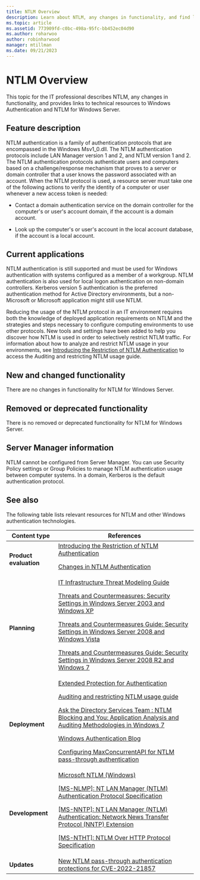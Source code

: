 ```yaml
---
title: NTLM Overview
description: Learn about NTLM, any changes in functionality, and find links to technical resources to Windows Authentication and NTLM for Windows Server.
ms.topic: article
ms.assetid: 773909fd-c0bc-498a-95fc-bb452ec04d90
ms.author: roharwoo
author: robinharwood
manager: mtillman
ms.date: 09/21/2023
---
```

# NTLM Overview

This topic for the IT professional describes NTLM, any changes in functionality, and provides links to technical resources to Windows Authentication and NTLM for Windows Server.

## <a name="BKMK_OVER"></a>Feature description
NTLM authentication is a family of authentication protocols that are encompassed in the Windows Msv1\_0.dll. The NTLM authentication protocols include LAN Manager version 1 and 2, and NTLM version 1 and 2. The NTLM authentication protocols authenticate users and computers based on a challenge\/response mechanism that proves to a server or domain controller that a user knows the password associated with an account. When the NTLM protocol is used, a resource server must take one of the following actions to verify the identity of a computer or user whenever a new access token is needed:

-   Contact a domain authentication service on the domain controller for the computer's or user's account domain, if the account is a domain account.

-   Look up the computer's or user's account in the local account database, if the account is a local account.

## <a name="BKMK_APP"></a>Current applications
NTLM authentication is still supported and must be used for Windows authentication with systems configured as a member of a workgroup. NTLM authentication is also used for local logon authentication on non\-domain controllers. Kerberos version 5 authentication is the preferred authentication method for Active Directory environments, but a non\-Microsoft or Microsoft application might still use NTLM.

Reducing the usage of the NTLM protocol in an IT environment requires both the knowledge of deployed application requirements on NTLM and the strategies and steps necessary to configure computing environments to use other protocols. New tools and settings have been added to help you discover how NTLM is used in order to selectively restrict NTLM traffic. For information about how to analyze and restrict NTLM usage in your environments, see [Introducing the Restriction of NTLM Authentication](/previous-versions/windows/it-pro/windows-server-2008-R2-and-2008/dd560653(v=ws.10)) to access the Auditing and restricting NTLM usage guide.

## <a name="BKMK_NEW"></a>New and changed functionality
There are no changes in functionality for NTLM for  Windows Server.

## <a name="BKMK_DEP"></a>Removed or deprecated functionality
There is no removed or deprecated functionality for NTLM for  Windows Server.

## <a name="BKMK_INSTALL"></a>Server Manager information
NTLM cannot be configured from Server Manager. You can use Security Policy settings or Group Policies to manage NTLM authentication usage between computer systems. In a domain, Kerberos is the default authentication protocol.

## <a name="BKMK_LINKS"></a>See also
The following table lists relevant resources for NTLM and other Windows authentication technologies.

|Content type|References|
|--------|-------|
|**Product evaluation**|[Introducing the Restriction of NTLM Authentication](/previous-versions/windows/it-pro/windows-server-2008-R2-and-2008/dd560653(v=ws.10))<p>[Changes in NTLM Authentication](/previous-versions/windows/it-pro/windows-7/dd566199(v=ws.10))|
|**Planning**|[IT Infrastructure Threat Modeling Guide](/previous-versions/tn-archive/dd941826(v=technet.10))<p>[Threats and Countermeasures: Security Settings in Windows Server 2003 and Windows XP](/previous-versions/tn-archive/dd162275(v=technet.10))<p>[Threats and Countermeasures Guide: Security Settings in Windows Server 2008 and Windows Vista](/previous-versions/windows/it-pro/windows-server-2008-R2-and-2008/dd349791(v=ws.10))<p>[Threats and Countermeasures Guide: Security Settings in Windows Server 2008 R2 and Windows 7](/previous-versions/windows/it-pro/windows-server-2008-R2-and-2008/hh125921(v=ws.10))|
|**Deployment**|[Extended Protection for Authentication](/dotnet/framework/wcf/feature-details/extended-protection-for-authentication-overview)<p>[Auditing and restricting NTLM usage guide](/previous-versions/windows/it-pro/windows-server-2008-R2-and-2008/jj865674(v=ws.10))<p>[Ask the Directory Services Team : NTLM Blocking and You: Application Analysis and Auditing Methodologies in Windows 7](https://blogs.technet.com/askds/archive/2009/10/08/ntlm-blocking-and-you-application-analysis-and-auditing-methodologies-in-windows-7.aspx)<p>[Windows Authentication Blog](https://blogs.technet.com/authentication/)<p>[Configuring MaxConcurrentAPI for NTLM pass-through authentication](https://support.microsoft.com/help/2688798/how-to-do-performance-tuning-for-ntlm-authentication-by-using-the-maxc)|
|**Development**|[Microsoft NTLM \(Windows\)](/windows/win32/secauthn/microsoft-ntlm)<p>[\[MS\-NLMP\]: NT LAN Manager \(NTLM\) Authentication Protocol Specification](/openspecs/windows_protocols/ms-nlmp/b38c36ed-2804-4868-a9ff-8dd3182128e4)<p>[\[MS\-NNTP\]: NT LAN Manager \(NTLM\) Authentication: Network News Transfer Protocol \(NNTP\) Extension](/openspecs/windows_protocols/ms-nntp/73ae7d96-30fe-4750-807c-bfe7c38b3a0a)<p>[\[MS\-NTHT\]: NTLM Over HTTP Protocol Specification](/openspecs/windows_protocols/ms-ntht/f09cf6e1-529e-403b-a8a5-7368ee096a6a)|
|**Updates**|[New NTLM pass-through authentication protections for CVE-2022-21857](/troubleshoot/windows-server/windows-security/windows-updates-add-new-ntlm-pass-through-authentication-protections)|
